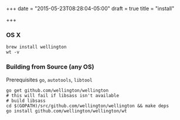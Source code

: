 +++
date = "2015-05-23T08:28:04-05:00"
draft = true
title = "install"

+++

### OS X

    brew install wellington
    wt -v

### Building from Source (any OS)

Prerequisites `go`, `autotools`, `libtool`

    go get github.com/wellington/wellington
    # this will fail if libsass isn't available
    # build libsass
    cd $(GOPATH)/src/github.com/wellington/wellington && make deps
    go install github.com/wellington/wellington/wt
